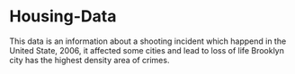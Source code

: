 # Housing-Data
This data is an information about a shooting incident which happend in the United State, 2006, it affected some cities and lead to loss of life 
Brooklyn city has the highest density area of crimes.
